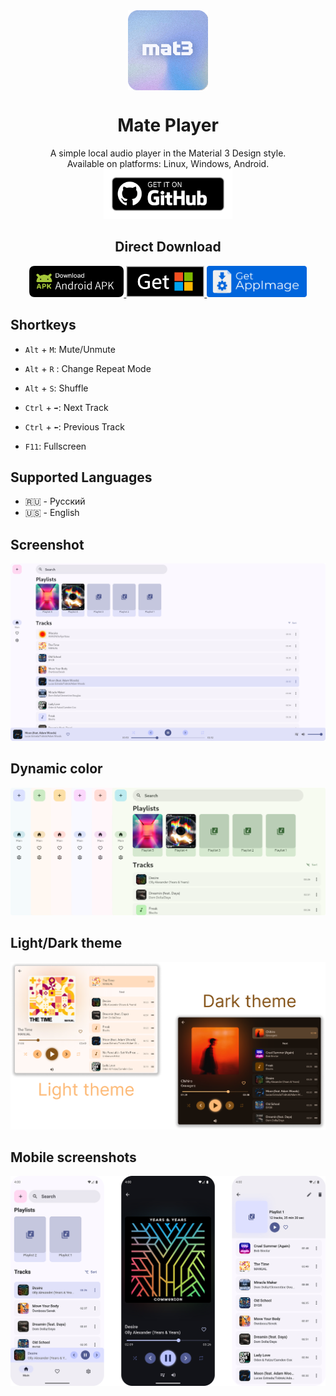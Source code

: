 <div align="center">
    <img align="center" src="assets/logo/logo_128.png" alt="logo" width=128 height=128 target="_blank">
</div>

<div align="center"><h1> Mate Player </h1></div>
<div align="center">A simple local audio player in the Material 3 Design style. <br>
Available on platforms: Linux, Windows, Android.</div>
<div align="center">
    <a href="https://github.com/a1exander-iv/mateplayer/releases">
        <img src="readme_assets/github_badge.png" alt="github badge" height=80>
    </a>
</div>

<div align="center"><h2>Direct Download</h2></div>
<div align="center">
<a href="https://github.com/a1exander-iv/mateplayer/releases/latest/download/Mate_Player.apk">
        <img src="readme_assets/android_apk.png" alt="download_apk" height=50>
    </a>
<a href="https://github.com/a1exander-iv/mateplayer/releases/latest/download/Mate_Player_windows_portable.zip">
        <img src="readme_assets/get_windows.png" alt="download_windows" height=50>
    </a>
<a href="https://github.com/a1exander-iv/mateplayer/releases/latest/download/Mate_Player-x86_64.AppImage">
        <img src="readme_assets/get_appimage.png" alt="download_appimage" height=50>
    </a>
</div>

## Shortkeys

* `Alt` + `M`: Mute/Unmute

* `Alt` + `R` : Change Repeat Mode

* `Alt` + `S`: Shuffle

* `Ctrl` + `➡`: Next Track

* `Ctrl` + `⬅`: Previous Track

* `F11`: Fullscreen

## Supported Languages

* 🇷🇺 - Русский
* 🇺🇸 - English

## Screenshot

!["main screnshot"](readme_assets/main_screenshot.png)

## Dynamic color

!["dynamic color"](readme_assets/dynamic_color.png)

## Light/Dark theme

!["light_and_dark_theme"](readme_assets/light_dark_theme.png)

## Mobile screenshots

!["mobile screenshots"](readme_assets/mobile_screenshots.png)

